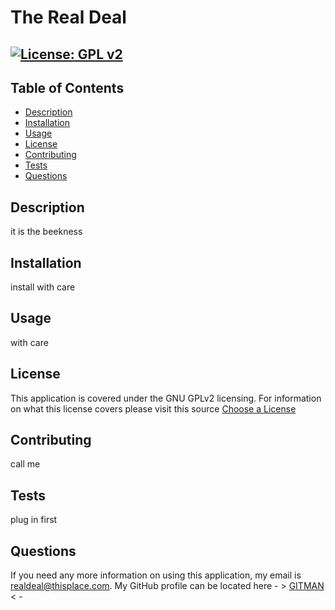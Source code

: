 # The Real Deal
  
  ## [![License: GPL v2](https://img.shields.io/badge/License-GPL%20v2-blue.svg)](https://www.gnu.org/licenses/old-licenses/gpl-2.0.en.html)
    
  ## Table of Contents
  - [Description](#description)
  - [Installation](#installation)
  - [Usage](#usage)
  - [License](#license)
  - [Contributing](#contributing)
  - [Tests](#tests)
  - [Questions](#questions)
    
  ## Description
  it is the beekness
    
  ## Installation
  install with care
    
  ## Usage
  with care
  
  ## License
  This application is covered under the GNU GPLv2 licensing.
  For information on what this license covers please visit this source [Choose a License](https://choosealicense.com/appendix/)
    
  ## Contributing
  call me
    
  ## Tests
  plug in first
    
  ## Questions
  If you need any more information on using this application, my email is realdeal@thisplace.com.
  My GitHub profile can be located here - >  [GITMAN](https://github.com/GITMAN)  < -
